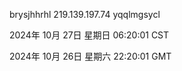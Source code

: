 brysjhhrhl 219.139.197.74 yqqlmgsycl

2024年 10月 27日 星期日 06:20:01 CST

2024年 10月 26日 星期六 22:20:01 GMT
